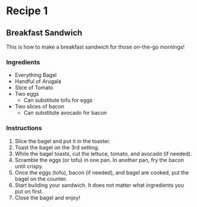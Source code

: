 # Recipe 1

## Breakfast Sandwich
This is how to make a breakfast sandwich for those on-the-go mornings!

### Ingredients
* Everything Bagel
* Handful of Arugala
* Slice of Tomato
* Two eggs 
  * Can substitute tofu for eggs
* Two slices of bacon
  * Can substitute avocado for bacon 

### Instructions
1. Slice the bagel and put it in the toaster.
1. Toast the bagel on the 3rd setting.
1. While the bagel toasts, cut the lettuce, tomato, and avocado (if needed).
1. Scramble the eggs (or tofu) in one pan. In another pan, fry the bacon until crispy.
1. Once the eggs (tofu), bacon (if needed), and bagel are cooked, put the bagel on the counter.
1. Start building your sandwich.  It does not matter what ingredients you put on first.
1. Close the bagel and enjoy!
